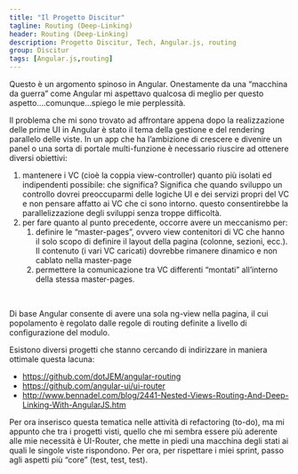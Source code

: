 ```yaml
---
title: "Il Progetto Discitur"
tagline: Routing (Deep-Linking)
header: Routing (Deep-Linking)
description: Progetto Discitur, Tech, Angular.js, routing
group: Discitur
tags: [Angular.js,routing]
---
```


<!-- Markup JSON-LD generato da Assistente per il markup dei dati strutturati di Google. -->
<script type="application/ld+json">
{
  "@context" : "http://schema.org",
  "@type" : "Article",
  "name" : "Routing (Deep-Linking)",
  "author" : {
    "@type" : "Person",
    "name" : "william verdolini"
  },
  "datePublished" : "2014-01-21",
  "articleSection" : [ "Angular.js", "routing" ]
}
</script>

Questo è un argomento spinoso in Angular. Onestamente da una “macchina da
guerra” come Angular mi aspettavo qualcosa di meglio per questo
aspetto….comunque…spiego le mie perplessità.

Il problema che mi sono trovato ad affrontare appena dopo la realizzazione
delle prime UI in Angular è stato il tema della gestione e del rendering parallelo
delle viste. In un app che ha l’ambizione di crescere e divenire un panel o una
sorta di portale multi-funzione è necessario riuscire ad ottenere diversi
obiettivi:

1. mantenere i VC (cioè la coppia
     view-controller) quanto più isolati ed indipendenti possibile: che
     significa? Significa che quando sviluppo un controllo dovrei preoccuparmi
     delle logiche UI e dei servizi propri del VC e non pensare affatto ai VC
     che ci sono intorno. questo consentirebbe la parallelizzazione degli
     sviluppi senza troppe difficoltà. 
2. per fare quanto al punto precedente, occorre
     avere un meccanismo per:
    1. definire le “master-pages”, ovvero view
      contenitori di VC che hanno il solo scopo di definire il layout della
      pagina (colonne, sezioni, ecc.). Il contenuto (i vari VC caricati)
      dovrebbe rimanere dinamico e non cablato nella master-page
    2. permettere la comunicazione tra VC differenti
      “montati” all’interno della stessa master-pages.

 

Di base Angular consente di avere una sola ng-view nella pagina, il cui
popolamento è regolato dalle regole di routing definite a livello di
configurazione del modulo.

Esistono diversi progetti che stanno cercando di indirizzare in maniera
ottimale questa lacuna:

- <a href="https://github.com/dotJEM/angular-routing" target="_blank">https://github.com/dotJEM/angular-routing</a>
- <a href="https://github.com/angular-ui/ui-router" target="_blank">https://github.com/angular-ui/ui-router</a>
- <a href="http://www.bennadel.com/blog/2441-Nested-Views-Routing-And-Deep-Linking-With-AngularJS.htm" target="_blank">http://www.bennadel.com/blog/2441-Nested-Views-Routing-And-Deep-Linking-With-AngularJS.htm</a>


Per ora inserisco questa tematica nelle attività di refactoring (to-do), ma
mi appunto che tra i progetti visti, quello che mi sembra essere più aderente
alle mie necessità è UI-Router, che mette in piedi una macchina degli stati ai
quali le singole viste rispondono. Per ora, per rispettare i miei sprint, passo
agli aspetti più “core” (test, test, test).